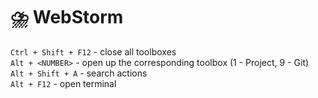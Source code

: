 # ⛈️  WebStorm

`Ctrl + Shift + F12` - close all toolboxes  
`Alt + <NUMBER>`     - open up the corresponding toolbox (1 - Project, 9 - Git)  
`Alt + Shift + A`    - search actions  
`Alt + F12`          - open terminal
